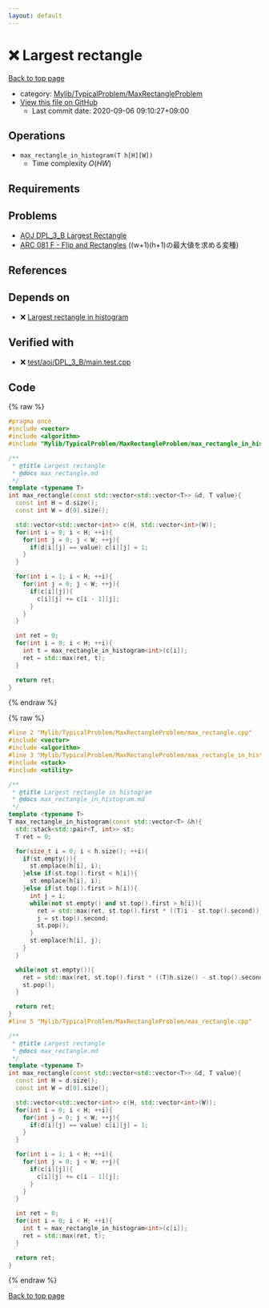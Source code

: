 ```yaml
---
layout: default
---
```


<!-- mathjax config similar to math.stackexchange -->
<script type="text/javascript" async
  src="https://cdnjs.cloudflare.com/ajax/libs/mathjax/2.7.5/MathJax.js?config=TeX-MML-AM_CHTML">
</script>
<script type="text/x-mathjax-config">
  MathJax.Hub.Config({
    TeX: { equationNumbers: { autoNumber: "AMS" }},
    tex2jax: {
      inlineMath: [ ['$','$'] ],
      processEscapes: true
    },
    "HTML-CSS": { matchFontHeight: false },
    displayAlign: "left",
    displayIndent: "2em"
  });
</script>

<script type="text/javascript" src="https://cdnjs.cloudflare.com/ajax/libs/jquery/3.4.1/jquery.min.js"></script>
<script src="https://cdn.jsdelivr.net/npm/jquery-balloon-js@1.1.2/jquery.balloon.min.js" integrity="sha256-ZEYs9VrgAeNuPvs15E39OsyOJaIkXEEt10fzxJ20+2I=" crossorigin="anonymous"></script>
<script type="text/javascript" src="../../../../assets/js/copy-button.js"></script>
<link rel="stylesheet" href="../../../../assets/css/copy-button.css" />


# :x: Largest rectangle

<a href="../../../../index.html">Back to top page</a>

* category: <a href="../../../../index.html#e5c03cf251a1c8b45af0c48200d5638e">Mylib/TypicalProblem/MaxRectangleProblem</a>
* <a href="{{ site.github.repository_url }}/blob/master/Mylib/TypicalProblem/MaxRectangleProblem/max_rectangle.cpp">View this file on GitHub</a>
    - Last commit date: 2020-09-06 09:10:27+09:00




## Operations
- `max_rectangle_in_histogram(T h[H][W])`
	- Time complexity $O(HW)$

## Requirements

## Problems

- [AOJ DPL_3_B Largest Rectangle](http://judge.u-aizu.ac.jp/onlinejudge/description.jsp?id=DPL_3_B)
- [ARC 081 F - Flip and Rectangles](https://atcoder.jp/contests/arc081/tasks/arc081_d) ((w+1)(h+1)の最大値を求める変種)

## References



## Depends on

* :x: <a href="max_rectangle_in_histogram.cpp.html">Largest rectangle in histogram</a>


## Verified with

* :x: <a href="../../../../verify/test/aoj/DPL_3_B/main.test.cpp.html">test/aoj/DPL_3_B/main.test.cpp</a>


## Code

<a id="unbundled"></a>
{% raw %}
```cpp
#pragma once
#include <vector>
#include <algorithm>
#include "Mylib/TypicalProblem/MaxRectangleProblem/max_rectangle_in_histogram.cpp"

/**
 * @title Largest rectangle
 * @docs max_rectangle.md
 */
template <typename T>
int max_rectangle(const std::vector<std::vector<T>> &d, T value){
  const int H = d.size();
  const int W = d[0].size();

  std::vector<std::vector<int>> c(H, std::vector<int>(W));
  for(int i = 0; i < H; ++i){
    for(int j = 0; j < W; ++j){
      if(d[i][j] == value) c[i][j] = 1;
    }
  }

  for(int i = 1; i < H; ++i){
    for(int j = 0; j < W; ++j){
      if(c[i][j]){
        c[i][j] += c[i - 1][j];
      }
    }
  }

  int ret = 0;
  for(int i = 0; i < H; ++i){
    int t = max_rectangle_in_histogram<int>(c[i]);
    ret = std::max(ret, t);
  }

  return ret;
}

```
{% endraw %}

<a id="bundled"></a>
{% raw %}
```cpp
#line 2 "Mylib/TypicalProblem/MaxRectangleProblem/max_rectangle.cpp"
#include <vector>
#include <algorithm>
#line 3 "Mylib/TypicalProblem/MaxRectangleProblem/max_rectangle_in_histogram.cpp"
#include <stack>
#include <utility>

/**
 * @title Largest rectangle in histogram
 * @docs max_rectangle_in_histogram.md
 */
template <typename T>
T max_rectangle_in_histogram(const std::vector<T> &h){
  std::stack<std::pair<T, int>> st;
  T ret = 0;

  for(size_t i = 0; i < h.size(); ++i){
    if(st.empty()){
      st.emplace(h[i], i);
    }else if(st.top().first < h[i]){
      st.emplace(h[i], i);
    }else if(st.top().first > h[i]){
      int j = i;
      while(not st.empty() and st.top().first > h[i]){
        ret = std::max(ret, st.top().first * ((T)i - st.top().second));
        j = st.top().second;
        st.pop();
      }
      st.emplace(h[i], j);
    }
  }

  while(not st.empty()){
    ret = std::max(ret, st.top().first * ((T)h.size() - st.top().second));
    st.pop();
  }

  return ret;
}
#line 5 "Mylib/TypicalProblem/MaxRectangleProblem/max_rectangle.cpp"

/**
 * @title Largest rectangle
 * @docs max_rectangle.md
 */
template <typename T>
int max_rectangle(const std::vector<std::vector<T>> &d, T value){
  const int H = d.size();
  const int W = d[0].size();

  std::vector<std::vector<int>> c(H, std::vector<int>(W));
  for(int i = 0; i < H; ++i){
    for(int j = 0; j < W; ++j){
      if(d[i][j] == value) c[i][j] = 1;
    }
  }

  for(int i = 1; i < H; ++i){
    for(int j = 0; j < W; ++j){
      if(c[i][j]){
        c[i][j] += c[i - 1][j];
      }
    }
  }

  int ret = 0;
  for(int i = 0; i < H; ++i){
    int t = max_rectangle_in_histogram<int>(c[i]);
    ret = std::max(ret, t);
  }

  return ret;
}

```
{% endraw %}

<a href="../../../../index.html">Back to top page</a>

